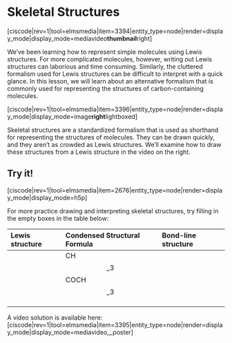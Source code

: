 # Skeletal Structures

\[ciscode\|rev=1\|tool=elmsmedia\|item=3394\|entity\_type=node\|render=display\_mode\|display\_mode=mediavideo**thumbnail**right\]

We’ve been learning how to represent simple molecules using Lewis structures. For more complicated molecules, however, writing out Lewis structures can laborious and time consuming. Similarly, the cluttered formalism used for Lewis structures can be difficult to interpret with a quick glance. In this lesson, we will learn about an alternative formalism that is commonly used for representing the structures of carbon-containing molecules.

\[ciscode\|rev=1\|tool=elmsmedia\|item=3396\|entity\_type=node\|render=display\_mode\|display\_mode=image**right**lightboxed\]

Skeletal structures are a standardized formalism that is used as shorthand for representing the structures of molecules. They can be drawn quickly, and they aren’t as crowded as Lewis structures. We’ll examine how to draw these structures from a Lewis structure in the video on the right.

## Try it!

\[ciscode\|rev=1\|tool=elmsmedia\|item=2676\|entity\_type=node\|render=display\_mode\|display\_mode=h5p\]

For more practice drawing and interpreting skeletal structures, try filling in the empty boxes in the table below:

| Lewis structure | Condensed Structural Formula | Bond-line structure |
| :--- | :--- | :--- |
|  | CH$$\_3$$COCH$$\_3$$ |  |
|  |  |  |
|  |  |  |

A video solution is available here:  
\[ciscode\|rev=1\|tool=elmsmedia\|item=3395\|entity\_type=node\|render=display\_mode\|display\_mode=mediavideo\_\_poster\]

